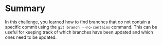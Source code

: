 # Summary

In this challenge, you learned how to find branches that do not contain a specific commit using the `git branch --no-contains` command. This can be useful for keeping track of which branches have been updated and which ones need to be updated.
